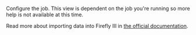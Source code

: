 Configure the job. This view is dependent on the job you're running so more help is not available at this time.

Read more about importing data into Firefly III in [the official documentation](https://docs.firefly-iii.org/).